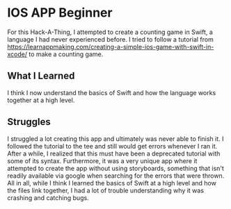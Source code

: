 # IOS APP Beginner
For this Hack-A-Thing, I attempted to create a counting game in Swift, a language I had never experienced before.
I tried to follow a tutorial from https://learnappmaking.com/creating-a-simple-ios-game-with-swift-in-xcode/ to make a counting game.
## What I Learned
I think I now understand the basics of Swift and how the language works together at a high level.
## Struggles
I struggled a lot creating this app and ultimately was never able to finish it. I followed the tutorial to the tee and still would get errors whenever I ran it.
After a while, I realized that this must have been a deprecated tutorial with some of its syntax.
Furthermore, it was a very unique app where it attempted to create the app without using storyboards, something that isn't readily available via google when searching for the errors that were thrown.
All in all, while I think I learned the basics of Swift at a high level and how the files link together, I had a lot of trouble understanding why it was crashing and catching bugs.
